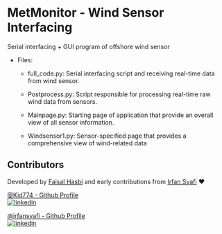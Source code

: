 
# MetMonitor - Wind Sensor Interfacing
Serial interfacing + GUI program of offshore wind sensor

- Files:
    - full_code.py: Serial interfacing script and receiving real-time data from wind sensor.

    - Postprocess.py: Script responsible for processing real-time raw wind data from sensors.

    - Mainpage.py: Starting page of application that provide an overall view of all sensor information. 

    - Windsensor1.py: Sensor-specified page that provides a comprehensive view of wind-related data

## Contributors

Developed by [Faisal Hasbi](https://www.linkedin.com/in/faisal-hasbi-032b31248/) and early contributions from [Irfan Syafi](https://www.linkedin.com/in/irfan-syafi/) ❤️

[@Kid774 - Github Profile](https://github.com/Kid7744)<br>
[![linkedin](https://img.shields.io/badge/linkedin-0A66C2?style=for-the-badge&logo=linkedin&logoColor=white)](https://www.linkedin.com/in/faisal-hasbi-032b31248/)

[@irfansyafi - Github Profile](https://github.com/irfansyafi)<br>
[![linkedin](https://img.shields.io/badge/linkedin-0A66C2?style=for-the-badge&logo=linkedin&logoColor=white)](https://www.linkedin.com/in/irfan-syafi/)
